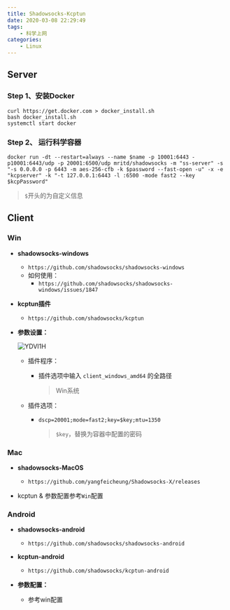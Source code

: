 ```yaml
---
title: Shadowsocks-Kcptun
date: 2020-03-08 22:29:49
tags:
    - 科学上网
categories:
    - Linux
---
```

## Server

### Step 1、安装Docker

```shell
curl https://get.docker.com > docker_install.sh
bash docker_install.sh
systemctl start docker
```

### Step 2、 运行科学容器

<!--more-->

```shell
docker run -dt --restart=always --name $name -p 10001:6443 -p10001:6443/udp -p 20001:6500/udp mritd/shadowsocks -m "ss-server" -s "-s 0.0.0.0 -p 6443 -m aes-256-cfb -k $password --fast-open -u" -x -e "kcpserver" -k "-t 127.0.0.1:6443 -l :6500 -mode fast2 --key $kcpPassword"
```

> `$`开头的为自定义信息


## Client


### Win

-  **shadowsocks-windows**

   - `https://github.com/shadowsocks/shadowsocks-windows`
   -  如何使用：
      - `https://github.com/shadowsocks/shadowsocks-windows/issues/1847`

- **kcptun插件**

  - `https://github.com/shadowsocks/kcptun`


- **参数设置：**

  ![YDVI1H](https://upyun.oneone.life/uPic/YDVI1H.png)


  - 插件程序：

    - 插件选项中输入 `client_windows_amd64` 的全路径
        > Win系统

  - 插件选项：

    - `dscp=20001;mode=fast2;key=$key;mtu=1350`
      > `$key`，替换为容器中配置的密码

### Mac

-  **shadowsocks-MacOS**

    - `https://github.com/yangfeicheung/Shadowsocks-X/releases`
- kcptun & 参数配置参考`Win`配置

### Android

- **shadowsocks-android**
  - `https://github.com/shadowsocks/shadowsocks-android`

- **kcptun-android**
  - `https://github.com/shadowsocks/kcptun-android`


- **参数配置：**
  - 参考win配置

